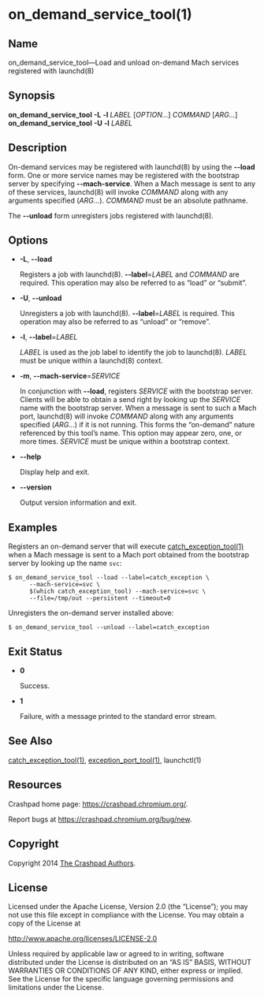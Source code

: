 <!--
Copyright 2014 The Crashpad Authors. All rights reserved.

Licensed under the Apache License, Version 2.0 (the "License");
you may not use this file except in compliance with the License.
You may obtain a copy of the License at

    http://www.apache.org/licenses/LICENSE-2.0

Unless required by applicable law or agreed to in writing, software
distributed under the License is distributed on an "AS IS" BASIS,
WITHOUT WARRANTIES OR CONDITIONS OF ANY KIND, either express or implied.
See the License for the specific language governing permissions and
limitations under the License.
-->

# on_demand_service_tool(1)

## Name

on_demand_service_tool—Load and unload on-demand Mach services registered with
launchd(8)

## Synopsis

**on_demand_service_tool** **-L** **-l** _LABEL_ [_OPTION…_] _COMMAND_
[_ARG…_]<br/>
**on_demand_service_tool** **-U** **-l** _LABEL_

## Description

On-demand services may be registered with launchd(8) by using the **--load**
form. One or more service names may be registered with the bootstrap server by
specifying **--mach-service**. When a Mach message is sent to any of these
services, launchd(8) will invoke _COMMAND_ along with any arguments specified
(_ARG…_). _COMMAND_ must be an absolute pathname.

The **--unload** form unregisters jobs registered with launchd(8).

## Options

 * **-L**, **--load**

   Registers a job with launchd(8). **--label**=_LABEL_ and _COMMAND_ are
   required. This operation may also be referred to as “load” or “submit”.

 * **-U**, **--unload**

   Unregisters a job with launchd(8). **--label**=_LABEL_ is required. This
   operation may also be referred to as “unload” or “remove”.

 * **-l**, **--label**=_LABEL_

   _LABEL_ is used as the job label to identify the job to launchd(8). _LABEL_
   must be unique within a launchd(8) context.

 * **-m**, **--mach-service**=_SERVICE_

   In conjunction with **--load**, registers _SERVICE_ with the bootstrap
   server. Clients will be able to obtain a send right by looking up the
   _SERVICE_ name with the bootstrap server. When a message is sent to such a
   Mach port, launchd(8) will invoke _COMMAND_ along with any arguments
   specified (_ARG…_) if it is not running. This forms the “on-demand” nature
   referenced by this tool’s name. This option may appear zero, one, or more
   times. _SERVICE_ must be unique within a bootstrap context.

 * **--help**

   Display help and exit.

 * **--version**

   Output version information and exit.

## Examples

Registers an on-demand server that will execute
[catch_exception_tool(1)](catch_exception_tool.md) when a Mach message is sent
to a Mach port obtained from the bootstrap server by looking up the name `svc`:

```
$ on_demand_service_tool --load --label=catch_exception \
      --mach-service=svc \
      $(which catch_exception_tool) --mach-service=svc \
      --file=/tmp/out --persistent --timeout=0
```

Unregisters the on-demand server installed above:

```
$ on_demand_service_tool --unload --label=catch_exception
```

## Exit Status

 * **0**

   Success.

 * **1**

   Failure, with a message printed to the standard error stream.

## See Also

[catch_exception_tool(1)](catch_exception_tool.md),
[exception_port_tool(1)](exception_port_tool.md),
launchctl(1)

## Resources

Crashpad home page: https://crashpad.chromium.org/.

Report bugs at https://crashpad.chromium.org/bug/new.

## Copyright

Copyright 2014 [The Crashpad
Authors](https://chromium.googlesource.com/crashpad/crashpad/+/main/AUTHORS).

## License

Licensed under the Apache License, Version 2.0 (the “License”);
you may not use this file except in compliance with the License.
You may obtain a copy of the License at

  http://www.apache.org/licenses/LICENSE-2.0

Unless required by applicable law or agreed to in writing, software
distributed under the License is distributed on an “AS IS” BASIS,
WITHOUT WARRANTIES OR CONDITIONS OF ANY KIND, either express or implied.
See the License for the specific language governing permissions and
limitations under the License.

